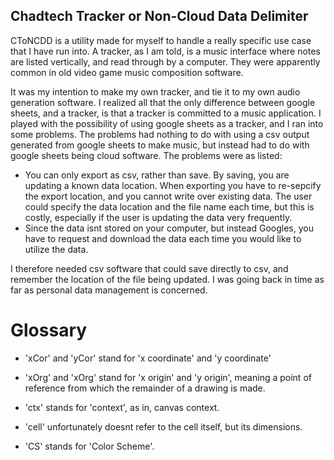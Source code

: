 ## Chadtech Tracker or Non-Cloud Data Delimiter

CToNCDD is a utility made for myself to handle a really specific use case that I have run into. A tracker, as I am told, is a music interface where notes are listed vertically, and read through by a computer. They were apparently common in old video game music composition software.

It was my intention to make my own tracker, and tie it to my own audio generation software. I realized all that the only difference between google sheets, and a tracker, is that a tracker is committed to a music application. I played with the possibility of using google sheets as a tracker, and I ran into some problems. The problems had nothing to do with using a csv output generated from google sheets to make music, but instead had to do with google sheets being cloud software. The problems were as listed:

  * You can only export as csv, rather than save. By saving, you are updating a known data location. When exporting you have to re-sepcify the export location, and you cannot write over existing data. The user could specify the data location and the file name each time, but this is costly, especially if the user is updating the data very frequently.
  * Since the data isnt stored on your computer, but instead Googles, you have to request and download the data each time you would like to utilize the data.

I therefore needed csv software that could save directly to csv, and remember the location of the file being updated. I was going back in time as far as personal data management is concerned. 


# Glossary
  * 'xCor' and 'yCor' stand for 'x coordinate' and 'y coordinate'
  
  * 'xOrg' and 'xOrg' stand for 'x origin' and 'y origin', meaning a point of reference from which the remainder of a drawing is made.

  * 'ctx' stands for 'context', as in, canvas context.
  
  * 'cell' unfortunately doesnt refer to the cell itself, but its
  dimensions.

  * 'CS' stands for 'Color Scheme'.
